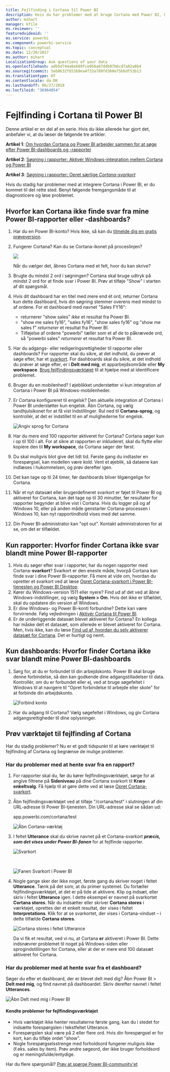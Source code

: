 ```yaml
---
title: Fejlfinding i Cortana til Power BI
description: Hvis du har problemer med at bruge Cortana med Power BI, kan du prøve disse forslag.
author: mihart
manager: kfile
ms.reviewer: ''
featuredvideoid: ''
ms.service: powerbi
ms.component: powerbi-service
ms.topic: conceptual
ms.date: 12/20/2017
ms.author: mihart
LocalizationGroup: Ask questions of your data
ms.openlocfilehash: adb5d744a8eb99fce056a07ddb97b6cd7a82a8b4
ms.sourcegitcommit: 5eb8632f653b9ea4f33a780fd360e75bbdf53b13
ms.translationtype: HT
ms.contentlocale: da-DK
ms.lasthandoff: 06/27/2018
ms.locfileid: "36964854"
---
```

# <a name="troubleshoot-cortana-for-power-bi"></a>Fejlfinding i Cortana til Power BI
Denne artikel er en del af en serie. Hvis du ikke allerede har gjort det, anbefaler vi, at du læser de følgende tre artikler.

**Artikel 1**: [Om hvordan Cortana og Power BI arbejder sammen for at søge efter Power BI-dashboards og -rapporter](service-cortana-intro.md)

**Artikel 2**: [Søgning i rapporter: Aktivér Windows-integration mellem Cortana og Power BI](service-cortana-enable.md)

**Artikel 3**: [Søgning i rapporter: Opret særlige *Cortana-svarkort*](service-cortana-answer-cards.md)

Hvis du stadig har problemer med at integrere Cortana i Power BI, er du kommet til det rette sted. Benyt følgende fremgangsmåde til at diagnosticere og løse problemet.

## <a name="why-doesnt-cortana-find-answers-from-my-power-bi-reports-or-dashboards"></a>Hvorfor kan Cortana ikke finde svar fra mine Power BI-rapporter eller -dashboards?
1. Har du en Power BI-konto?  Hvis ikke, så kan du [tilmelde dig en gratis prøveversion](https://powerbi.microsoft.com/get-started/).
2. Fungerer Cortana?  Kan du se Cortana-ikonet på proceslinjen?

    ![](media/service-cortana-troubleshoot/power-bi-cortana-icon.png)

    Når du vælger det, åbnes Cortana med et felt, hvor du kan skrive?
3. Brugte du mindst 2 ord i søgningen? Cortana skal bruge udtryk på mindst 2 ord for at finde svar i Power BI. Prøv at tilføje "Show" i starten af dit spørgsmål.
4. Hvis dit dashboard har en titel med mere end ét ord, returner Cortana kun dette dashboard, hvis din søgning stemmer overens med mindst to af ordene. For et dashboard med navnet "Sales FY16":

   * returnerer "show sales" *ikke* et resultat fra Power BI.   
   * "show me sales fy16", "sales fy16", "show sales fy16" og "show me sales f" *returnerer* et resultat fra Power BI.    
   * Tilføjelse af ordene "powerbi" tæller som et af de to påkrævede ord, så "powerbi sales" *returnerer* et resultat fra Power BI.
5. Har du adgangs- eller redigeringsrettigheder til rapporter eller dashboards? For rapporter skal du sikre, at det indhold, du prøver at søge efter, har et [svarkort](service-cortana-answer-cards.md).  For dashboards skal du sikre, at det indhold du prøver at søge efter, er i **Delt med mig**, et apparbejdsområde eller **My workspace**. [Brug fejlfindingsværktøjet](#try-the-cortana-troubleshooting-tool) til at hjælpe med at identificere problemet.
6. Bruger du en mobilenhed?  I øjeblikket understøtter vi kun integration af Cortana i Power BI på Windows-mobilenheder.
7. Er Cortana konfigureret til engelsk?  Den aktuelle integration af Cortana i Power BI understøtter kun engelsk. Åbn Cortana, og vælg tandhjulsikonet for at få vist Indstillinger. Rul ned til **Cortana-sprog**, og kontrollér, at det er indstillet til en af mulighederne for engelsk.

   ![Angiv sprog for Cortana](media/service-cortana-troubleshoot/power-bi-cortana-language.png)
8. Har du mere end 100 rapporter aktiveret for Cortana?  Cortana søger kun i op til 100 i alt.  For at sikre at rapporten er inkluderet, skal du flytte eller kopiere den til **My workspace**, da Cortana søger der først.
9. Du skal muligvis blot give det lidt tid. Første gang du indtaster en forespørgsel, kan modellen være *kold*. Vent et øjeblik, så dataene kan indlæses i hukommelsen, og prøv derefter igen.
10. Det kan tage op til 24 timer, før dashboards bliver tilgængelige for Cortana.    
11. Når et nyt datasæt eller brugerdefineret svarkort er føjet til Power BI og aktiveret for Cortana, kan det tage op til 30 minutter, før resultater for rapporter begynder at blive vist i Cortana. Hvis du logger på og af Windows 10, eller på anden måde genstarter Cortana-processen i Windows 10, kan nyt rapportindhold vises med det samme.  
12. Din Power BI-administrator kan "opt out". Kontakt administratoren for at se, om det er tilfældet.

## <a name="reports-only-why-doesnt-cortana-find-answers-from-my-power-bi-reports"></a>Kun rapporter: Hvorfor finder Cortana ikke svar blandt mine Power BI-rapporter
1. Hvis du søger efter svar i rapporter, har du nogen rapporter med Cortana-**svarkort**? Svarkort er den eneste måde, hvorpå Cortana kan finde svar i dine Power Bi-rapporter.  Få mere at vide om, hvordan du opretter et svarkort ved at læse [Opret Cortana-svarkort i Power BI-tjenesten og Power BI Desktop](service-cortana-answer-cards.md).
2. Kører du Windows-version 1511 eller nyere?  Find ud af det ved at åbne Windows-indstillinger, og vælg **System > Om**. Hvis det ikke er tilfældet, skal du opdatere din version af Windows.
3. Er dine Windows- og Power Bi-konti forbundne? Dette kan være forvirrende. Følg vejledningen i [Aktivér Cortana til Power BI](service-cortana-enable.md#add-your-power-bi-credentials-to-windows).
4. Er de underliggende datasæt blevet aktiveret for Cortana? En kollega har måske delt et datasæt, som allerede er blevet aktiveret for Cortana. Men, hvis ikke, kan du læse [Find ud af, hvordan du selv aktiverer datasæt for Cortana](service-cortana-enable.md). Det er hurtigt og nemt.

## <a name="dashboards-only-why-doesnt-cortana-find-answers-from-my-power-bi-dashboards"></a>Kun dashboards: Hvorfor finder Cortana ikke svar blandt mine Power BI-dashboards
1. Sørg for, at du er forbundet til din arbejdskonto. Power BI skal bruge denne forbindelse, så den kan godkende dine adgangstilladelser til data. Kontrollér, om du er forbundet eller ej, ved at bruge søgefeltet i Windows til at navigere til "Opret forbindelse til arbejde eller skole" for at forbinde din arbejdskonto.  

    ![Forbind konto](media/service-cortana-troubleshoot/power-bi-cortana-connect.png)
2. Har du adgang til Cortana? Vælg søgefeltet i Windows, og giv Cortana adgangsrettigheder til dine oplysninger.

## <a name="try-the-cortana-troubleshooting-tool"></a>Prøv værktøjet til fejlfinding af Cortana
Har du stadig problemer?  Nu er et godt tidspunkt til at køre værktøjet til fejlfinding af Cortana og begrænse de mulige problemer.

### <a name="having-trouble-retrieving-answers-from-a-report"></a>Har du problemer med at hente svar fra en rapport?
1. For rapporter skal du, før du kører fejlfindingsværktøjet, sørge for at angive filtrene på **Sideniveau** på dine Cortana svarkort til **Kræv enkeltvalg**. Få hjælp til at gøre dette ved at læse [Opret Cortana-svarkort](service-cortana-answer-cards.md).
2. Åbn fejlfindingsværktøjet ved at tilføje "/cortana/test" i slutningen af din URL-adresse til Power BI-tjenesten. Din URL-adresse skal se sådan ud:

   app.powerbi.com/cortana/test

   ![Åbn Cortana-værktøj](media/service-cortana-troubleshoot/power-bi-cortana-tool2.png)
3. I feltet **Utterance** skal du skrive navnet på et Cortana-svarkort ***præcis, som det vises under Power BI-fanen*** for at fejlfinde rapporter.

   ![Svarkort](media/service-cortana-troubleshoot/power-bi-answer-card-new.png)

   </br>

   ![Fanen Svarkort i Power BI](media/service-cortana-troubleshoot/power-bi-answer-card2.png)
4. Nogle gange sker der ikke noget, første gang du skriver noget i feltet **Utterance**. Tænk på det som, at du primer systemet. Du fortæller fejlfindingsværktøjet, at det er på tide at aktivere. Klip og indsæt, eller skriv i feltet **Utterance** igen. I dette eksempel er navnet på svarkortet **Cortana stores**. Når du indsætter eller skriver **Cortana stores** i værktøjet, oprettes der et enkelt resultat, der vises i feltet **Interpretations**. Klik for at se svarkortet, der vises i Cortana-vinduet – i dette tilfælde **Cortana stores**.

   ![Cortana stores i feltet Utterance](media/service-cortana-troubleshoot/power-bi-utterance.png)

   Da vi fik et resultat, ved vi nu, at Cortana **er** aktiveret i Power BI. Dette indsnævrer problemet til noget på Windows-siden eller sprogindstillingen for Cortana, eller at der er mere end 100 datasæt aktiveret for Cortana.

### <a name="having-trouble-retrieving-answers-from-a-dashboard"></a>Har du problemer med at hente svar fra et dashboard?
Søger du efter et dashboard, der er blevet delt med dig?  Åbn Power BI > **Delt med mig**, og find navnet på dashboardet.  Skriv derefter navnet i feltet **Utterances**.

![Åbn Delt med mig i Power BI](media/service-cortana-troubleshoot/power-bi-cortana-shared-with-me.png)


#### <a name="troubleshooting-tool-known-issues"></a>Kendte problemer for fejlfindingsværktøjet
* Hvis værktøjet ikke henter resultaterne første gang, kan du i stedet for indsætte forespørgslen i tekstfeltet Utterance.
* Forespørgslen skal være på 2 eller flere ord.  Hvis din forespørgsel er for kort, kan du tilføje ordet "show".
* Nogle forespørgselsstrenge med forholdsord fungerer muligvis ikke (f.eks. sales by item). Prøv andre søgeord, der ikke bruger forholdsord og er meningsfulde/entydige.

Har du flere spørgsmål? [Prøv at spørge Power BI-community'et](http://community.powerbi.com/)

